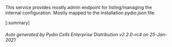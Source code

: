 






This service provides mostly admin endpoint for listing/managing the internal configuration. Mostly mapped to the installation pydio.json file.

[:summary]

###### Auto generated by Pydio Cells Enterprise Distribution v2.2.0-rc4 on 25-Jan-2021
